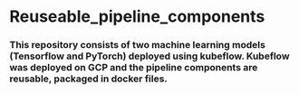 # Reuseable_pipeline_components

### This repository consists of two machine learning models (Tensorflow and PyTorch) deployed using kubeflow. Kubeflow was deployed on GCP and the pipeline components are reusable, packaged in docker files.

